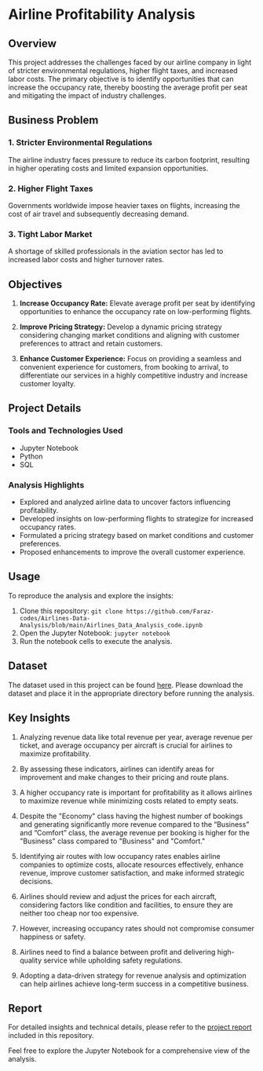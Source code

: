 # Airline Profitability Analysis

## Overview

This project addresses the challenges faced by our airline company in light of stricter environmental regulations, higher flight taxes, and increased labor costs. The primary objective is to identify opportunities that can increase the occupancy rate, thereby boosting the average profit per seat and mitigating the impact of industry challenges.

## Business Problem

### 1. Stricter Environmental Regulations
The airline industry faces pressure to reduce its carbon footprint, resulting in higher operating costs and limited expansion opportunities.

### 2. Higher Flight Taxes
Governments worldwide impose heavier taxes on flights, increasing the cost of air travel and subsequently decreasing demand.

### 3. Tight Labor Market
A shortage of skilled professionals in the aviation sector has led to increased labor costs and higher turnover rates.

## Objectives

1. **Increase Occupancy Rate:** Elevate average profit per seat by identifying opportunities to enhance the occupancy rate on low-performing flights.

2. **Improve Pricing Strategy:** Develop a dynamic pricing strategy considering changing market conditions and aligning with customer preferences to attract and retain customers.

3. **Enhance Customer Experience:** Focus on providing a seamless and convenient experience for customers, from booking to arrival, to differentiate our services in a highly competitive industry and increase customer loyalty.

## Project Details

### Tools and Technologies Used

- Jupyter Notebook
- Python
- SQL

### Analysis Highlights

- Explored and analyzed airline data to uncover factors influencing profitability.
- Developed insights on low-performing flights to strategize for increased occupancy rates.
- Formulated a pricing strategy based on market conditions and customer preferences.
- Proposed enhancements to improve the overall customer experience.

## Usage

To reproduce the analysis and explore the insights:

1. Clone this repository: `git clone https://github.com/Faraz-codes/Airlines-Data-Analysis/blob/main/Airlines_Data_Analysis_code.ipynb`
2. Open the Jupyter Notebook: `jupyter notebook`
3. Run the notebook cells to execute the analysis.

## Dataset

The dataset used in this project can be found [here](https://www.kaggle.com/datasets/mohammadkaiftahir/airline-dataset/download?datasetVersionNumber=1). 
Please download the dataset and place it in the appropriate directory before running the analysis.

## Key Insights

1. Analyzing revenue data like total revenue per year, average revenue per ticket, and average occupancy per aircraft is crucial for airlines to maximize profitability.

2. By assessing these indicators, airlines can identify areas for improvement and make changes to their pricing and route plans.

3. A higher occupancy rate is important for profitability as it allows airlines to maximize revenue while minimizing costs related to empty seats.

4. Despite the "Economy" class having the highest number of bookings and generating significantly more revenue compared to the “Business” and “Comfort” class, the average revenue per booking is higher for the "Business" class compared to "Business" and "Comfort."

5. Identifying air routes with low occupancy rates enables airline companies to optimize costs, allocate resources effectively, enhance revenue, improve customer satisfaction, and make informed strategic decisions.

6. Airlines should review and adjust the prices for each aircraft, considering factors like condition and facilities, to ensure they are neither too cheap nor too expensive.

7. However, increasing occupancy rates should not compromise consumer happiness or safety.

8. Airlines need to find a balance between profit and delivering high-quality service while upholding safety regulations.

9. Adopting a data-driven strategy for revenue analysis and optimization can help airlines achieve long-term success in a competitive business.

## Report

For detailed insights and technical details, please refer to the [project report](https://github.com/Faraz-codes/Airlines-Data-Analysis/blob/main/report_for_airline_analysis.pdf) included in this repository.

Feel free to explore the Jupyter Notebook for a comprehensive view of the analysis.
